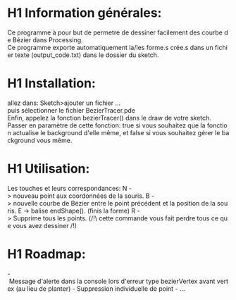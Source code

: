 # H1 Information générales:

Ce programme à pour but de permetre de dessiner facilement des courbe de Bézier dans Processing.
Ce programme exporte automatiquement la/les forme.s crée.s dans un fichier texte (output_code.txt) dans le dossier du sketch.

# H1 Installation:
allez dans:
Sketch>ajouter un fichier ...
puis sélectionner le fichier BezierTracer.pde
Enfin, appelez la fonction bezierTracer() dans le draw de votre sketch.
Passer en paramètre de cette fonction: true si vous souhaitez que la fonction actualise le background d'elle même, et false si vous souhaitez gérer le background vous même.

# H1 Utilisation:
Les touches et leurs correspondances:
N -> nouveau point aux coordonnées de la souris.
B -> nouvelle courbe de Bézier entre le point précédent et la position de la souris.
E -> balise endShape(). (finis la forme)
R -> Supprime tous les points. (/!\ cette commande vous fait perdre tous ce que vous avez dessiner /!\)

# H1 Roadmap:
- Message d'alerte dans la console lors d'erreur type bezierVertex avant vertex (au lieu de planter)
- Suppression individuelle de point
- ...